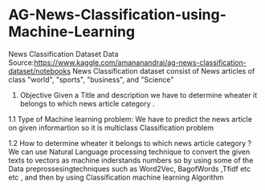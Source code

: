 # AG-News-Classification-using-Machine-Learning
News Classification Dataset
Data Source:https://www.kaggle.com/amananandrai/ag-news-classification-dataset/notebooks
News Classification dataset consist of News articles of class "world", "sports", "business", and "Science"
1. Objective
Given a Title and description we have to determine wheater it belongs to which news article category .

1.1 Type of Machine learning problem:
We have to predict the news article on given informartion so it is multiclass Classification problem

1.2 How to determine wheater it belongs to which news article category ?
We can use Natural Language processing technique to convert the given texts to vectors as machine inderstands numbers so by using some of the Data preprossesingtechniques such as Word2Vec, BagofWords ,Tfidf etc etc , and then by using Classification machine learning Algorithm
